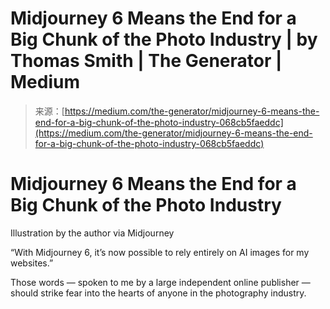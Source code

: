 <!--yml
category: 未分类
date: 2024-05-27 15:03:14
-->

# Midjourney 6 Means the End for a Big Chunk of the Photo Industry | by Thomas Smith | The Generator | Medium

> 来源：[https://medium.com/the-generator/midjourney-6-means-the-end-for-a-big-chunk-of-the-photo-industry-068cb5faeddc](https://medium.com/the-generator/midjourney-6-means-the-end-for-a-big-chunk-of-the-photo-industry-068cb5faeddc)

# Midjourney 6 Means the End for a Big Chunk of the Photo Industry

Illustration by the author via Midjourney

“With Midjourney 6, it’s now possible to rely entirely on AI images for my websites.”

Those words — spoken to me by a large independent online publisher — should strike fear into the hearts of anyone in the photography industry.